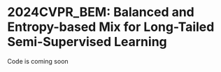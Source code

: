 # 2024CVPR_BEM: Balanced and Entropy-based Mix for Long-Tailed Semi-Supervised Learning
Code is coming soon
